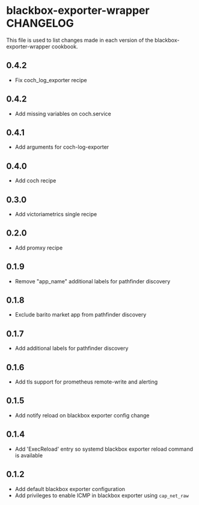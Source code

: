 # blackbox-exporter-wrapper CHANGELOG

This file is used to list changes made in each version of the blackbox-exporter-wrapper cookbook.

## 0.4.2

- Fix coch_log_exporter recipe

## 0.4.2

- Add missing variables on coch.service

## 0.4.1

- Add arguments for coch-log-exporter

## 0.4.0

- Add coch recipe

## 0.3.0

- Add victoriametrics single recipe
  
## 0.2.0

- Add promxy recipe

## 0.1.9

- Remove "app_name" additional labels for pathfinder discovery
  
## 0.1.8

- Exclude barito market app from pathfinder discovery

## 0.1.7

- Add additional labels for pathfinder discovery
  
## 0.1.6

- Add tls support for prometheus remote-write and alerting

## 0.1.5

- Add notify reload on blackbox exporter config change

## 0.1.4

- Add 'ExecReload' entry so systemd blackbox exporter reload command is available

## 0.1.2

- Add default blackbox exporter configuration
- Add privileges to enable ICMP in blackbox exporter using `cap_net_raw`
